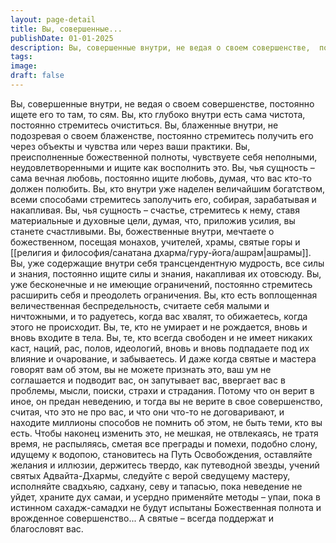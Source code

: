 ```yaml
---
layout: page-detail
title: Вы, совершенные...
publishDate: 01-01-2025
description: Вы, совершенные внутри, не ведая о своем совершенстве,  постоянно ищете его то там, то сям. Вы, кто глубоко внутри есть сама чистота,  постоянно стремитесь очиститься. Вы, блаженные внутри, не подозревая о своем блаженстве,  постоянно стремитесь получить его  через объекты и чувства или через ваши практики.
tags:
image:
draft: false
---
```

Вы, совершенные внутри, не ведая о своем совершенстве,  постоянно ищете его то там, то сям. Вы, кто глубоко внутри есть сама чистота,  постоянно стремитесь очиститься. Вы, блаженные внутри, не подозревая о своем блаженстве,  постоянно стремитесь получить его  через объекты и чувства или через ваши практики. Вы, преисполненные божественной полноты,  чувствуете себя неполными,  неудовлетворенными и ищите как восполнить это. Вы, чья сущность – сама вечная любовь,  постоянно ищите любовь,  думая, что вас кто-то должен полюбить. Вы, кто внутри уже наделен величайшим богатством,  всеми способами стремитесь заполучить его,  собирая, зарабатывая и накапливая. Вы, чья сущность – счастье, стремитесь к нему,  ставя материальные и духовные цели,  думая, что, приложив усилия, вы станете счастливыми. Вы, божественные внутри, мечтаете о божественном,  посещая монахов, учителей, храмы, святые горы и [[религия и философия/санатана дхарма/гуру-йога/ашрам|ашрамы]]. Вы, уже содержащие внутри себя трансцендентную мудрость,  все силы и знания, постоянно ищите силы и знания,  накапливая их отовсюду. Вы, уже бесконечные и не имеющие ограничений,  постоянно стремитесь расширить себя и преодолеть ограничения. Вы, кто есть воплощенная величественная беспредельность,  считаете себя малыми и ничтожными,  и то радуетесь, когда вас хвалят,  то обижаетесь, когда этого не происходит. Вы, те, кто не умирает и не рождается,  вновь и вновь входите в тела. Вы, те, кто всегда свободен и не имеет никаких каст,  наций, рас, полов, идеологий,  вновь и вновь подпадаете под их влияние и очарование, и  забываетесь. И даже когда святые и мастера говорят вам об этом,  вы не можете признать это,  ваш ум не соглашается и подводит вас, он запутывает вас,  ввергает вас в проблемы, мысли, поиски, страхи и страдания. Потому что он верит в иное,  он предан неведению,  и тогда вы не верите в свое совершенство,  считая, что это не про вас, и что они что-то не договаривают,  и находите миллионы способов не помнить об этом,  не быть теми, кто вы есть. Чтобы наконец изменить это,  не мешкая, не отвлекаясь,  не тратя время, не распыляясь,  сметая все преграды и помехи, подобно слону, идущему к водопою,  становитесь на Путь Освобождения,  оставляйте желания и иллюзии,  держитесь твердо, как путеводной звезды, учений святых Адвайта-Дхармы,  следуйте с верой сведущему мастеру,  исполняйте свадхьяю, садхану, севу и тапасью,  пока неведение не уйдет, храните дух самаи,  и усердно применяйте методы – упаи, пока в истинном сахадж-самадхи не будут испытаны  Божественная полнота и врожденное совершенство... А святые – всегда поддержат и благословят вас.